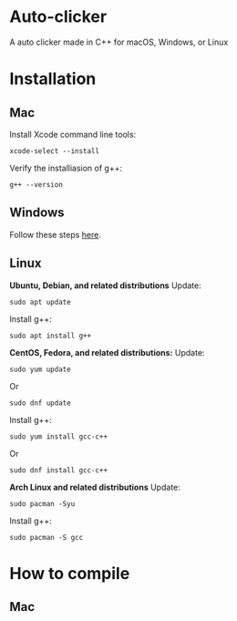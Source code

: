 # Auto-clicker
A auto clicker made in C++ for macOS, Windows, or Linux

# Installation
## Mac
Install Xcode command line tools:
```
xcode-select --install
```
Verify the installiasion of g++:
```
g++ --version
```

## Windows
Follow these steps [here](https://code.visualstudio.com/docs/cpp/config-mingw). 

## Linux
**Ubuntu, Debian, and related distributions**
Update:
```
sudo apt update
```
Install g++:
```
sudo apt install g++
```

**CentOS, Fedora, and related distributions:**
Update:
```
sudo yum update
```
Or
```
sudo dnf update
```
Install g++:
```
sudo yum install gcc-c++
```
Or
```
sudo dnf install gcc-c++
```

**Arch Linux and related distributions**
Update:
```
sudo pacman -Syu
```
Install g++:
```
sudo pacman -S gcc
```




# How to compile
## Mac
